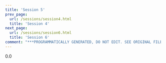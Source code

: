 ```yaml
---
title: 'Session 5'
prev_page:
  url: /sessions/session4.html
  title: 'Session 4'
next_page:
  url: /sessions/session6.html
  title: 'Session 6'
comment: "***PROGRAMMATICALLY GENERATED, DO NOT EDIT. SEE ORIGINAL FILES IN /content***"
---
```

0.0
